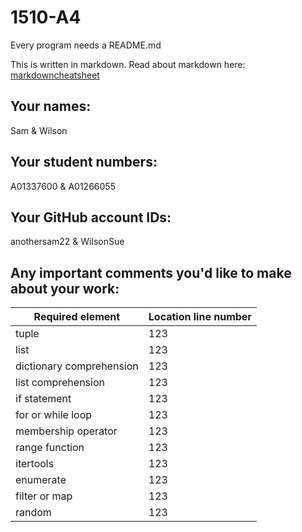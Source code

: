 # 1510-A4

Every program needs a README.md

This is written in markdown. Read about markdown here: [markdowncheatsheet](https://www.markdownguide.org/cheat-sheet/)

## Your names:
Sam & Wilson

## Your student numbers:
A01337600 & A01266055

## Your GitHub account IDs:
anothersam22 & WilsonSue

## Any important comments you'd like to make about your work:



<table>
<thead>
<tr>
<th>Required element</th>
<th>Location line number</th>
</tr>
</thead>
<tbody>
<tr>
<td>tuple</td>
<td>123</td>
</tr>
<tr>
<td>list</td>
<td>123</td>
</tr>
<td>dictionary comprehension</td>
<td>123</td>
<tr>
<td>list comprehension</td>
<td>123</td>
</tr>
<td>if statement</td>
<td>123</td>

<tr>
<td>for or while loop</td>
<td>123</td>
</tr>
<td>membership operator</td>
<td>123</td>

<tr>
<td>range function</td>
<td>123</td>
</tr>

<tr>
<td>itertools</td>
<td>123</td>
</tr>

<tr>
<td>enumerate</td>
<td>123</td>
</tr>

<tr>
<td>filter or map</td>
<td>123</td>
</tr>

<tr>
<td>random</td>
<td>123</td>
</tr>

</tbody>
</table>

